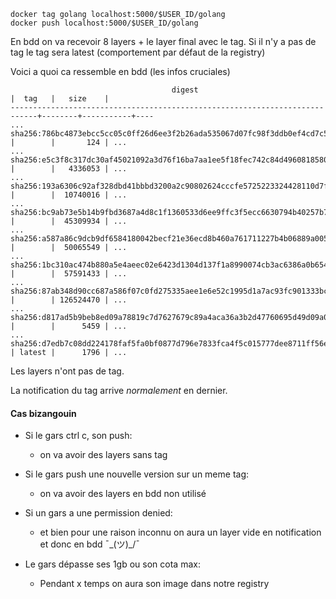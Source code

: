 ```
docker tag golang localhost:5000/$USER_ID/golang 
docker push localhost:5000/$USER_ID/golang 
```

En bdd on va recevoir 8 layers + le layer final avec le tag.
Si il n'y a pas de tag le tag sera latest (comportement par défaut de la registry)

Voici a quoi ca ressemble en bdd (les infos cruciales)

```
                                    digest                                  |  tag   |   size    |           
----------------------------------------------------------------------------+--------+-----------+----
... sha256:786bc4873ebcc5cc05c0ff26d6ee3f2b26ada535067d07fc98f3ddb0ef4cd7c5 |        |       124 | ...
... sha256:e5c3f8c317dc30af45021092a3d76f16ba7aa1ee5f18fec742c84d4960818580 |        |   4336053 | ...
... sha256:193a6306c92af328dbd41bbbd3200a2c90802624cccfe5725223324428110d7f |        |  10740016 | ...
... sha256:bc9ab73e5b14b9fbd3687a4d8c1f1360533d6ee9ffc3f5ecc6630794b40257b7 |        |  45309934 | ...
... sha256:a587a86c9dcb9df6584180042becf21e36ecd8b460a761711227b4b06889a005 |        |  50065549 | ...
... sha256:1bc310ac474b880a5e4aeec02e6423d1304d137f1a8990074cb3ac6386a0b654 |        |  57591433 | ...
... sha256:87ab348d90cc687a586f07c0fd275335aee1e6e52c1995d1a7ac93fc901333bc |        | 126524470 | ...
... sha256:d817ad5b9beb8ed09a78819c7d7627679c89a4aca36a3b2d47760695d49d09a0 |        |      5459 | ...
... sha256:d7edb7c08dd224178faf5fa0bf0877d796e7833fca4f5c015777dee8711ff56e | latest |      1796 | ...

```

Les layers n'ont pas de tag.

La notification du tag arrive *normalement* en dernier.

#### Cas bizangouin

- Si le gars ctrl c, son push:
    - on va avoir des layers sans tag

- Si le gars push une nouvelle version sur un meme tag:
    - on va avoir des layers en bdd non utilisé
 
- Si un gars a une permission denied:
    - et bien pour une raison inconnu on aura un layer vide en notification et donc en bdd ¯\_(ツ)_/¯

- Le gars dépasse ses 1gb ou son cota max:
    - Pendant x temps on aura son image dans notre registry 
 
 